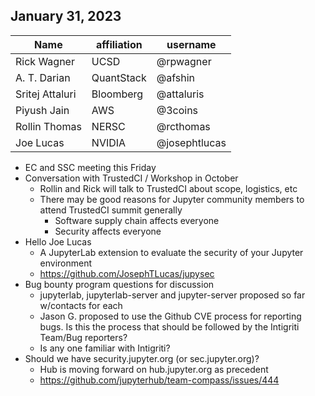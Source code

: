 ## January 31, 2023

| Name               | affiliation| username         |
| -------------------| -----------| -----------------|
| Rick Wagner        | UCSD       | @rpwagner        |
| A. T. Darian       | QuantStack | @afshin          |
| Sritej Attaluri    | Bloomberg  | @attaluris       |
| Piyush Jain        | AWS        | @3coins          |
| Rollin Thomas      | NERSC      | @rcthomas        |
| Joe Lucas          | NVIDIA     | @josephtlucas    |

* EC and SSC meeting this Friday
* Conversation with TrustedCI / Workshop in October
    * Rollin and Rick will talk to TrustedCI about scope, logistics, etc
    * There may be good reasons for Jupyter community members to attend TrustedCI summit generally
        * Software supply chain affects everyone
        * Security affects everyone
* Hello Joe Lucas
    * A JupyterLab extension to evaluate the security of your Jupyter environment
    * https://github.com/JosephTLucas/jupysec
* Bug bounty program questions for discussion
    * jupyterlab, jupyterlab-server and jupyter-server proposed so far w/contacts for each
    * Jason G. proposed to use the Github CVE process for reporting bugs. Is this the process that should be followed by the Intigriti Team/Bug reporters?
    * Is any one familiar with Intigriti?
* Should we have security.jupyter.org (or sec.jupyter.org)?
    * Hub is moving forward on hub.jupyter.org as precedent
    * https://github.com/jupyterhub/team-compass/issues/444
